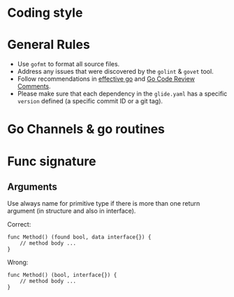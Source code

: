 # Coding style

# General Rules
- Use `gofmt` to format all source files.
- Address any issues that were discovered by the `golint` & `govet` tool.
- Follow recommendations in [effective go](https://golang.org/doc/effective_go.html) and [Go Code Review Comments](https://github.com/golang/go/wiki/CodeReviewComments).
- Please make sure that each dependency in the `glide.yaml` has a specific `version` defined (a specific commit ID or a git tag).

# Go Channels & go routines


# Func signature
## Arguments
Use always name for primitive type if there is more than one return argument (in structure and also in interface).

Correct:
```
func Method() (found bool, data interface{}) {
    // method body ...
}
```
 
Wrong:
```
func Method() (bool, interface{}) {
    // method body ...
}
```
 